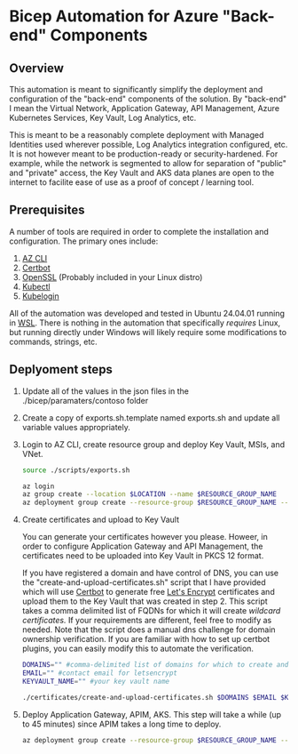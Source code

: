 # Bicep Automation for Azure "Back-end" Components

## Overview

This automation is meant to significantly simplify the deployment and configuration of the "back-end" components of the solution. By "back-end" I mean the Virtual Network, Application Gateway, API Management, Azure Kubernetes Services, Key Vault, Log Analytics, etc.

This is meant to be a reasonably complete deployment with Managed Identities used wherever possible, Log Analytics integration configured, etc. It is not however meant to be production-ready or security-hardened. For example, while the network is segmented to allow for separation of "public" and "private" access, the Key Vault and AKS data planes are open to the internet to facilite ease of use as a proof of concept / learning tool.

## Prerequisites

A number of tools are required in order to complete the installation and configuration. The primary ones include:

1. [AZ CLI](https://learn.microsoft.com/en-us/cli/azure/)
2. [Certbot](https://certbot.eff.org/)
3. [OpenSSL](https://www.openssl.org/) (Probably included in your Linux distro)
4. [Kubectl](https://kubernetes.io/docs/reference/kubectl/)
5. [Kubelogin](https://learn.microsoft.com/en-us/azure/aks/kubelogin-authentication)

All of the automation was developed and tested in Ubuntu 24.04.01 running in [WSL](https://learn.microsoft.com/en-us/windows/wsl/about). There is nothing in the automation that specifically *requires* Linux, but running directly under Windows will likely require some modifications to commands, strings, etc.

## Deplyoment steps

1. Update all of the values in the json files in the ./bicep/paramaters/contoso folder

2. Create a copy of exports.sh.template named exports.sh and update all variable values appropriately.

3. Login to AZ CLI, create resource group and deploy Key Vault, MSIs, and VNet.

    ```bash
    source ./scripts/exports.sh

    az login
    az group create --location $LOCATION --name $RESOURCE_GROUP_NAME
    az deployment group create --resource-group $RESOURCE_GROUP_NAME --template-file ./bicep/step-1.bicep --parameters ./bicep/parameters/contoso/step-1.json  
    ```

4. Create certificates and upload to Key Vault

    You can generate your certificates however you please. Howeer, in order to configure Application Gateway and API Management, the certificates need to be uploaded into Key Vault in PKCS 12 format.

    If you have registered a domain and have control of DNS, you can use the "create-and-upload-certificates.sh" script that I have provided which will use [Certbot](https://certbot.eff.org/) to generate free [Let's Encrypt](https://letsencrypt.org/) certificates and upload them to the Key Vault that was created in step 2. This script takes a comma delimited list of FQDNs for which it will create *wildcard certificates.* If your requirements are different, feel free to modify as needed. Note that the script does a manual dns challenge for domain ownership verification. If you are familiar with how to set up certbot plugins, you can easily modify this to automate the verification.

    ```bash
    DOMAINS="" #comma-delimited list of domains for which to create and upload certificates. you should have one for the "front end" and one for the "back end"
    EMAIL="" #contact email for letsencrypt
    KEYVAULT_NAME="" #your key vault name

    ./certificates/create-and-upload-certificates.sh $DOMAINS $EMAIL $KEYVAULT_NAME
    ```

5. Deploy Application Gateway, APIM, AKS. This step will take a while (up to 45 minutes) since APIM takes a long time to deploy.

    ```bash
    az deployment group create --resource-group $RESOURCE_GROUP_NAME --template-file ./bicep/step-2.bicep --parameters ./bicep/parameters/contoso/step-2.json
    ```
